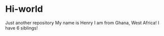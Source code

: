 # Hi-world
Just another repository
My name is Henry
I am from Ghana, West Africa!
I have 6 siblings!
